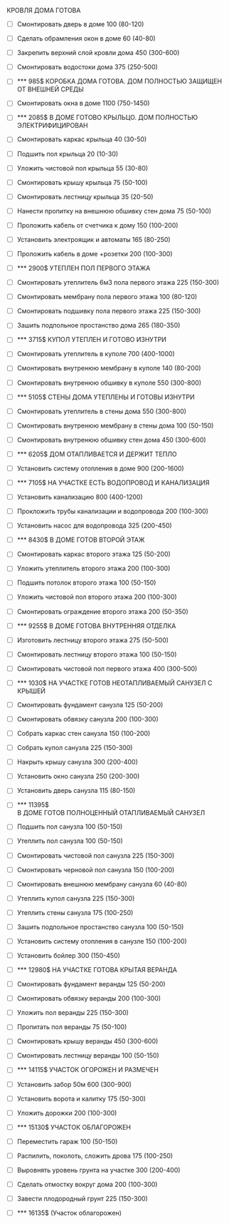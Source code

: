 ﻿КРОВЛЯ ДОМА ГОТОВА 
- [ ] Смонтировать дверь в доме 100 (80-120)
- [ ] Сделать обрамления окон в доме 60 (40-80)		
- [ ] Закрепить верхний слой кровли дома 450 (300-600)
- [ ] Смонтировать водостоки дома 375 (250-500)
- [ ] *** 985$
КОРОБКА ДОМА ГОТОВА. ДОМ ПОЛНОСТЬЮ ЗАЩИЩЕН ОТ ВНЕШНЕЙ СРЕДЫ
- [ ] Смонтировать окна	в доме 1100 (750-1450)
- [ ] *** 2085$
В ДОМЕ ГОТОВО КРЫЛЬЦО. ДОМ ПОЛНОСТЬЮ ЭЛЕКТРИФИЦИРОВАН
- [ ] Смонтировать каркас крыльца 40 (30-50)  
- [ ] Подшить пол крыльца 20 (10-30)
- [ ] Уложить чистовой пол крыльца 55 (30-80) 
- [ ] Смонтировать крышу крыльца 75 (50-100)
- [ ] Смонтировать лестницу крыльца 35 (20-50)		
- [ ] Нанести пропитку на внешнюю обшивку стен дома 75 (50-100)
- [ ] Проложить кабель от счетчика к дому 150 (100-200)				
- [ ] Установить электроящик и автоматы 165 (80-250)		
- [ ] Проложить кабель в доме +розетки 200 (100-300)
- [ ] *** 2900$
УТЕПЛЕН ПОЛ ПЕРВОГО ЭТАЖА
- [ ] Смонтировать утеплитель 6м3 пола первого этажа 225 (150-300)
- [ ] Смонтировать мембрану пола первого этажа 100 (80-120)		
- [ ] Смонтировать подшивку пола первого этажа 225 (150-300)
- [ ] Зашить подпольное простанство дома 265 (180-350)				
- [ ] *** 3715$
КУПОЛ УТЕПЛЕН И ГОТОВО ИЗНУТРИ
- [ ] Смонтировать утеплитель в куполе 700 (400-1000) 			
- [ ] Смонтировать внутренюю мембрану в куполе 140 (80-200)
- [ ] Смонтировать внутренюю обшивку в куполе 550 (300-800)
- [ ] *** 5105$
СТЕНЫ ДОМА УТЕПЛЕНЫ И ГОТОВЫ ИЗНУТРИ
- [ ] Смонтировать утеплитель в стены дома 550 (300-800)			
- [ ] Смонтировать внутренюю мембрану в стены дома 100 (50-150)
- [ ] Смонтировать внутренюю обшивку стен дома 450 (300-600)
- [ ] *** 6205$
ДОМ ОТАПЛИВАЕТСЯ И ДЕРЖИТ ТЕПЛО
- [ ] Установить систему отопления в доме 900 (200-1600)			
- [ ] *** 7105$
НА УЧАСТКЕ ЕСТЬ ВОДОПРОВОД И КАНАЛИЗАЦИЯ		
- [ ] Установить канализацию 800 (400-1200)
- [ ] Прокложить трубы канализации и водопровода 200 (100-300)
- [ ] Установить насос для водопровода 325 (200-450)
- [ ] *** 8430$
В ДОМЕ ГОТОВ ВТОРОЙ ЭТАЖ
- [ ] Смонтировать каркас второго этажа 125 (50-200)
- [ ] Уложить утеплитель второго этажа 200 (100-300) 
- [ ] Подшить потолок второго этажа 100 (50-150) 
- [ ] Уложить чистовой пол  второго этажа 200 (100-300)
- [ ] Смонтировать ограждение второго этажа 200 (50-350)
- [ ] *** 9255$
В ДОМЕ ГОТОВА ВНУТРЕННЯЯ ОТДЕЛКА
- [ ] Изготовить лестницу второго этажа 275 (50-500)	
- [ ] Смонтировать лестницу второго этажа 100 (50-150)
- [ ] Смонтировать чистовой пол первого этажа 400 (300-500)			
- [ ] *** 1030$
НА УЧАСТКЕ ГОТОВ НЕОТАПЛИВАЕМЫЙ САНУЗЕЛ С КРЫШЕЙ
- [ ] Смонтировать фундамент санузла 125 (50-200)
- [ ] Смонтировать обвязку санузла 200 (100-300)
- [ ] Собрать каркас стен санузла 150 (100-200)
- [ ] Собрать купол санузла 225 (150-300)
- [ ] Накрыть крышу санузла 300 (200-400)
- [ ] Установить окно санузла 250 (200-300)
- [ ] Установить дверь санузла 115 (80-150)
- [ ] *** 11395$	
В ДОМЕ ГОТОВ ПОЛНОЦЕННЫЙ ОТАПЛИВАЕМЫЙ САНУЗЕЛ						
- [ ] Подшить пол санузла 100 (50-150)		
- [ ] Утеплить пол санузла 100 (50-150)
- [ ] Смонтировать чистовой пол санузла 225 (150-300)
- [ ] Смонтировать черновой пол санузла 150 (100-200)
- [ ] Смонтировать внешнюю мембрану	санузла 60 (40-80)	
- [ ] Утеплить купол санузла 225 (150-300)
- [ ] Утеплить стены санузла 175 (100-250)							
- [ ] Зашить подпольное простанство санузла 100 (50-150)
- [ ] Установить систему отопления в санузле 150 (100-200)	
- [ ] Установить бойлер 300 (150-450)  
- [ ] *** 12980$
НА УЧАСТКЕ ГОТОВА КРЫТАЯ ВЕРАНДА	
- [ ] Смонтировать фундамент веранды 125 (50-200)
- [ ] Смонтировать обвязку веранды 200 (100-300)
- [ ] Уложить пол веранды 225 (150-300) 
- [ ] Пропитать пол веранды 75 (50-100)
- [ ] Смонтировать крышу веранды 450 (300-600)
- [ ] Смонтировать лестницу веранды 100 (50-150)
- [ ] *** 14115$
УЧАСТОК ОГОРОЖЕН И РАЗМЕЧЕН		
- [ ] Установить забор 50м 600 (300-900)
- [ ] Установить ворота и калитку 175 (50-300)
- [ ] Уложить дорожки 200 (100-300)
- [ ] *** 15130$
УЧАСТОК ОБЛАГОРОЖЕН	
- [ ] Переместить гараж 100 (50-150)
- [ ] Распилить, поколоть, сложить дрова 175 (100-250)		
- [ ] Выровнять уровень грунта на участке 300 (200-400)
- [ ] Сделать отмостку вокруг дома 200 (100-300)
- [ ] Завести плодородный грунт 225 (150-300)
- [ ] *** 16135$ (Участок облагорожен)



		
